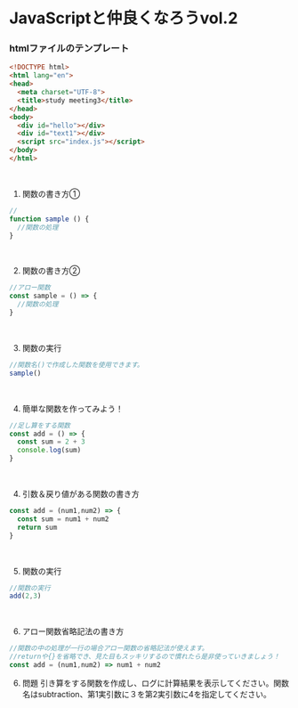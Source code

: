 # JavaScriptと仲良くなろうvol.2

### htmlファイルのテンプレート

```html
<!DOCTYPE html>
<html lang="en">
<head>
  <meta charset="UTF-8">
  <title>study meeting3</title>
</head>
<body>
  <div id="hello"></div>
  <div id="text1"></div>
  <script src="index.js"></script>
</body>
</html>
```

<br/>

1. 関数の書き方①

```javascript
//
function sample () {
  //関数の処理
}
```
<br/>

2. 関数の書き方②

```javascript
//アロー関数
const sample = () => {
  //関数の処理
}

```
<br/>

3. 関数の実行

```javascript
//関数名()で作成した関数を使用できます。
sample()
```

<br/>

4. 簡単な関数を作ってみよう！
```javascript 
//足し算をする関数
const add = () => {
  const sum = 2 + 3
  console.log(sum)
}
```
<br/>

4. 引数＆戻り値がある関数の書き方

```javascript 
const add = (num1,num2) => {
  const sum = num1 + num2
  return sum
}
```
<br/>

5. 関数の実行

```javascript 
//関数の実行
add(2,3)
```

<br/>

6. アロー関数省略記法の書き方
```javascript 
//関数の中の処理が一行の場合アロー関数の省略記法が使えます。
//returnや{}を省略でき、見た目もスッキリするので慣れたら是非使っていきましょう！
const add = (num1,num2) => num1 + num2
```

6. 問題 引き算をする関数を作成し、ログに計算結果を表示してください。関数名はsubtraction、第1実引数に３を第2実引数に4を指定してください。

